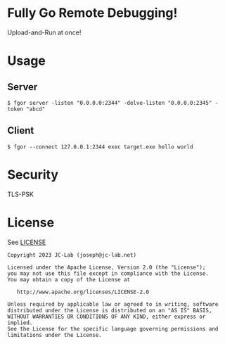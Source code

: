# Fully Go Remote Debugging!

Upload-and-Run at once!

# Usage

## Server

```
$ fgor server -listen "0.0.0.0:2344" -delve-listen "0.0.0.0:2345" -token "abcd"
```

## Client

```
$ fgor --connect 127.0.0.1:2344 exec target.exe hello world
```

# Security

TLS-PSK

# License 

See [LICENSE](./LICENSE)

```text
Copyright 2023 JC-Lab (joseph@jc-lab.net)

Licensed under the Apache License, Version 2.0 (the "License");
you may not use this file except in compliance with the License.
You may obtain a copy of the License at

   http://www.apache.org/licenses/LICENSE-2.0

Unless required by applicable law or agreed to in writing, software
distributed under the License is distributed on an "AS IS" BASIS,
WITHOUT WARRANTIES OR CONDITIONS OF ANY KIND, either express or implied.
See the License for the specific language governing permissions and
limitations under the License.
```